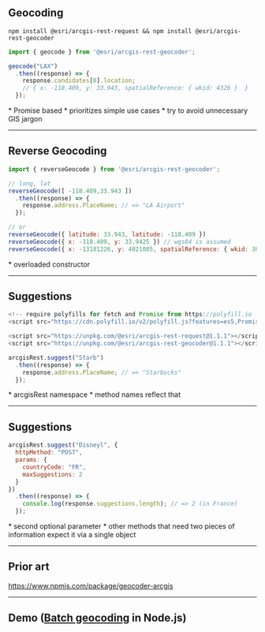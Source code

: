 <!-- .slide: data-background="img/bg-7.png" -->

## Geocoding

```
npm install @esri/arcgis-rest-request && npm install @esri/arcgis-rest-geocoder
```
```js
import { geocode } from '@esri/arcgis-rest-geocoder';

geocode("LAX")
  .then((response) => {
    response.candidates[0].location;
    // { x: -118.409, y: 33.943, spatialReference: { wkid: 4326 }  }
  });
```

<aside class="notes">
  * Promise based
  * prioritizes simple use cases
  * try to avoid unnecessary GIS jargon
</aside>

---

<!-- .slide: data-background="img/bg-7.png" -->

## Reverse Geocoding

```js
import { reverseGeocode } from '@esri/arcgis-rest-geocoder';

// long, lat
reverseGeocode([ -118.409,33.943 ])
  .then((response) => {
    response.address.PlaceName; // => "LA Airport"
  });

// or
reverseGeocode({ latitude: 33.943, latitude: -118.409 })
reverseGeocode({ x: -118.409, y: 33.9425 }) // wgs84 is assumed
reverseGeocode({ x: -13181226, y: 4021085, spatialReference: { wkid: 3857 })
```

<aside class="notes">
  * overloaded constructor
</aside>

---

<!-- .slide: data-background="img/bg-8.png" -->

## Suggestions

```js
<!-- require polyfills for fetch and Promise from https://polyfill.io -->
<script src="https://cdn.polyfill.io/v2/polyfill.js?features=es5,Promise,fetch"></script>

<script src="https://unpkg.com/@esri/arcgis-rest-request@1.1.1"></script>
<script src="https://unpkg.com/@esri/arcgis-rest-geocoder@1.1.1"></script>

arcgisRest.suggest("Starb")
  .then((response) => {
    response.address.PlaceName; // => "Starbucks"
  });

```

<aside class="notes">
  * arcgisRest namespace
  * method names reflect that
</aside>

---

<!-- .slide: data-background="img/bg-9.png" -->

## Suggestions

```js
arcgisRest.suggest("Disneyl", {
  httpMethod: "POST",
  params: {
    countryCode: "FR",
    maxSuggestions: 2
  }
})
  .then((response) => {
    console.log(response.suggestions.length); // => 2 (in France)
  });
```

<aside class="notes">
  * second optional parameter
  * other methods that need two pieces of information expect it via a single object
</aside>

---

<!-- .slide: data-background="img/bg-2.png" -->

## Prior art

https://www.npmjs.com/package/geocoder-arcgis

---

<!-- .slide: data-background="img/bg-3.png" -->

## Demo ([Batch geocoding](https://github.com/Esri/arcgis-rest-js/blob/509afd71425daa7401c8c0cf6a5eb5b1958985b6/demos/batch-geocoder-node/batch-geocode.js#L79-L82) in Node.js)